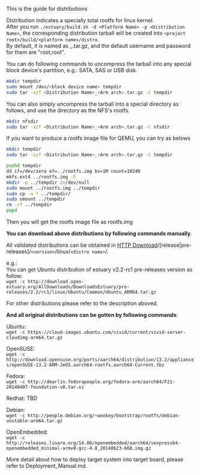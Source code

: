 This is the guide for distributions

Distribution indicates a specially total rootfs for linux kernel.  
After you run `./estuary/build.sh -d <Platform Name> -p <Distribution Name>`, the corresponding distribution tarball will be created into `<project root>/build/<platform name>/distro`.  
By default, it is named as <Distribution Name>_<ARM arch>.tar.gz, and the default username and password for them are "root,root".

You can do following commands to uncompress the tarball into any special block device's partition, e.g.: SATA, SAS or USB disk.
```bash
mkdir tempdir
sudo mount /dev/<block device name> tempdir
sudo tar -xzf <Distribution Name>_<Arm arch>.tar.gz -C tempdir 
```
You can also simply uncompress the tarball into a special directory as follows, and use the directory as the NFS's rootfs.
```bash
mkdir nfsdir
sudo tar -xzf <Distribution Name>_<Arm arch>.tar.gz -C nfsdir 
```
If you want to produce a rootfs image file for QEMU, you can try as belows
```bash
mkdir tempdir
sudo tar -xzf <Distribution Name>_<Arm arch>.tar.gz -C tempdir 

pushd tempdir
dd if=/dev/zero of=../rootfs.img bs=1M count=10240
mkfs.ext4 ../rootfs.img -F
mkdir -p ../tempdir 2>/dev/null
sudo mount ../rootfs.img ../tempdir
sudo cp -a * ../tempdir/
sudo umount ../tempdir
rm -rf ../tempdir
popd
```
Then you will get the rootfs image file as rootfs.img

**You can download above distributions by following commands manually**.

All validated distributions can be obtained in [HTTP Download](http://download.open-estuary.org/)/[release|pre-releases]/`<version>`/linux/`<distro name>`/.

e.g.:  
You can get Ubuntu distribution of estuary v2.2-rc1 pre-releases version as follow:  
`wget -c http://download.open-estuary.org/AllDownloads/DownloadsEstuary/pre-releases/2.2/rc1/linux/Ubuntu/Common/Ubuntu_ARM64.tar.gz`

For other distributions please refer to the description aboved.

**And all original distributions can be gotten by following commands**:

Ubuntu:  
`wget -c https://cloud-images.ubuntu.com/vivid/current/vivid-server-cloudimg-arm64.tar.gz`

OpenSUSE:  
`wget -c http://download.opensuse.org/ports/aarch64/distribution/13.2/appliances/openSUSE-13.2-ARM-JeOS.aarch64-rootfs.aarch64-Current.tbz`

Fedora:  
`wget -c http://dmarlin.fedorapeople.org/fedora-arm/aarch64/F21-20140407-foundation-v8.tar.xz`

Redhat: TBD

Debian:  
`wget -c http://people.debian.org/~wookey/bootstrap/rootfs/debian-unstable-arm64.tar.gz`

OpenEmbedded:  
`wget -c http://releases.linaro.org/14.06/openembedded/aarch64/vexpress64-openembedded_minimal-armv8-gcc-4.8_20140623-668.img.gz`

More detail about how to deploy target system into target board, please refer to Deployment_Manual.md.

